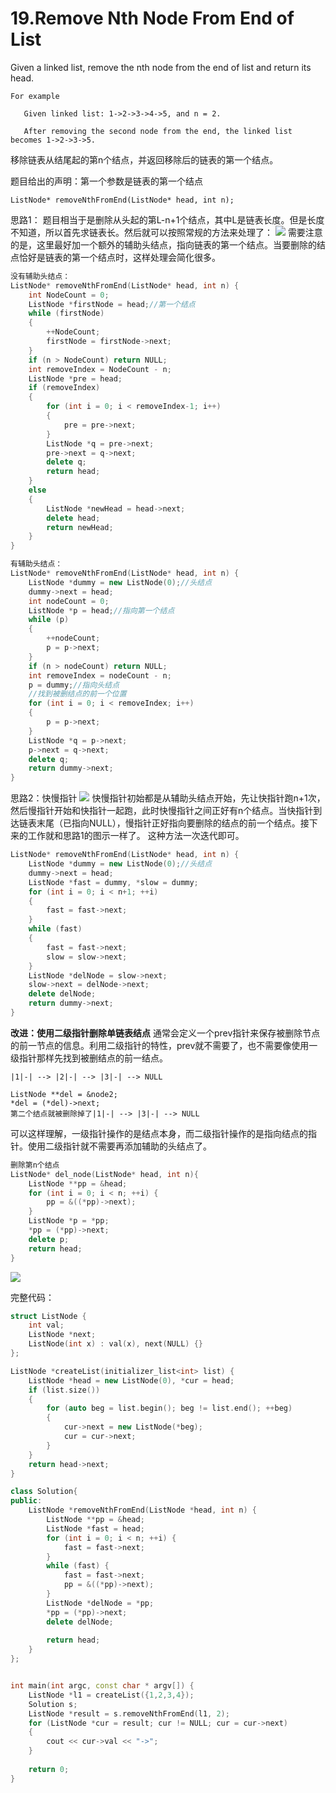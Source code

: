 # 19.Remove Nth Node From End of List
Given a linked list, remove the nth node from the end of list and return its head.
```
For example

   Given linked list: 1->2->3->4->5, and n = 2.

   After removing the second node from the end, the linked list becomes 1->2->3->5.
```
移除链表从结尾起的第n个结点，并返回移除后的链表的第一个结点。

题目给出的声明：第一个参数是链表的第一个结点
``` 
ListNode* removeNthFromEnd(ListNode* head, int n);
```

思路1：
题目相当于是删除从头起的第L-n+1个结点，其中L是链表长度。但是长度不知道，所以首先求链表长。然后就可以按照常规的方法来处理了：
![](http://upload-images.jianshu.io/upload_images/1727123-0d744767f10d1838.png?imageMogr2/auto-orient/strip%7CimageView2/2/w/1240)
需要注意的是，这里最好加一个额外的辅助头结点，指向链表的第一个结点。当要删除的结点恰好是链表的第一个结点时，这样处理会简化很多。
```cpp
没有辅助头结点：
ListNode* removeNthFromEnd(ListNode* head, int n) {
    int NodeCount = 0;
    ListNode *firstNode = head;//第一个结点
    while (firstNode)
    {
        ++NodeCount;
        firstNode = firstNode->next;
    }
    if (n > NodeCount) return NULL;
    int removeIndex = NodeCount - n;
    ListNode *pre = head;
    if (removeIndex)
    {
        for (int i = 0; i < removeIndex-1; i++)
        {
            pre = pre->next;
        }
        ListNode *q = pre->next;
        pre->next = q->next;
        delete q;
        return head;
    }
    else
    {
        ListNode *newHead = head->next;
        delete head;
        return newHead;
    }
}

有辅助头结点：
ListNode* removeNthFromEnd(ListNode* head, int n) {
    ListNode *dummy = new ListNode(0);//头结点
    dummy->next = head;
    int nodeCount = 0;
    ListNode *p = head;//指向第一个结点
    while (p)
    {
        ++nodeCount;
        p = p->next;
    }
    if (n > nodeCount) return NULL;
    int removeIndex = nodeCount - n;
    p = dummy;//指向头结点
    //找到被删结点的前一个位置
    for (int i = 0; i < removeIndex; i++)
    {
        p = p->next;
    }
    ListNode *q = p->next;
    p->next = q->next;
    delete q;
    return dummy->next;
}
```

思路2：快慢指针
![](http://upload-images.jianshu.io/upload_images/1727123-cba4612278ef5ab0.png?imageMogr2/auto-orient/strip%7CimageView2/2/w/1240)
快慢指针初始都是从辅助头结点开始，先让快指针跑n+1次，然后慢指针开始和快指针一起跑，此时快慢指针之间正好有n个结点。当快指针到达链表末尾（已指向NULL），慢指针正好指向要删除的结点的前一个结点。接下来的工作就和思路1的图示一样了。
这种方法一次迭代即可。
```cpp
ListNode* removeNthFromEnd(ListNode* head, int n) {
    ListNode *dummy = new ListNode(0);//头结点
    dummy->next = head;
    ListNode *fast = dummy, *slow = dummy;
    for (int i = 0; i < n+1; ++i)
    {
        fast = fast->next;
    }
    while (fast)
    {
        fast = fast->next;
        slow = slow->next;
    }
    ListNode *delNode = slow->next;
    slow->next = delNode->next;
    delete delNode;
    return dummy->next;
}
```


**改进：使用二级指针删除单链表结点**
通常会定义一个prev指针来保存被删除节点的前一节点的信息。利用二级指针的特性，prev就不需要了，也不需要像使用一级指针那样先找到被删结点的前一结点。
```
|1|-| --> |2|-| --> |3|-| --> NULL

ListNode **del = &node2;
*del = (*del)->next;
第二个结点就被删除掉了|1|-| --> |3|-| --> NULL
```

可以这样理解，一级指针操作的是结点本身，而二级指针操作的是指向结点的指针。使用二级指针就不需要再添加辅助的头结点了。
```cpp
删除第n个结点
ListNode* del_node(ListNode* head, int n){
    ListNode **pp = &head;
    for (int i = 0; i < n; ++i) {
        pp = &((*pp)->next);
    }
    ListNode *p = *pp;
    *pp = (*pp)->next;
    delete p;
    return head;
}
```
![](http://upload-images.jianshu.io/upload_images/1727123-6ec0266f6ebf1df4.png?imageMogr2/auto-orient/strip%7CimageView2/2/w/1240)

完整代码：
```cpp
struct ListNode {
    int val;
    ListNode *next;
    ListNode(int x) : val(x), next(NULL) {}
};

ListNode *createList(initializer_list<int> list) {
    ListNode *head = new ListNode(0), *cur = head;
    if (list.size())
    {
        for (auto beg = list.begin(); beg != list.end(); ++beg)
        {
            cur->next = new ListNode(*beg);
            cur = cur->next;
        }
    }
    return head->next;
}

class Solution{
public:
    ListNode *removeNthFromEnd(ListNode *head, int n) {
        ListNode **pp = &head;
        ListNode *fast = head;
        for (int i = 0; i < n; ++i) {
            fast = fast->next;
        }
        while (fast) {
            fast = fast->next;
            pp = &((*pp)->next);
        }
        ListNode *delNode = *pp;
        *pp = (*pp)->next;
        delete delNode;
        
        return head;
    }
};


int main(int argc, const char * argv[]) {
    ListNode *l1 = createList({1,2,3,4});
    Solution s;
    ListNode *result = s.removeNthFromEnd(l1, 2);
    for (ListNode *cur = result; cur != NULL; cur = cur->next)
    {
        cout << cur->val << "->";
    }
    
    return 0;
}
```
